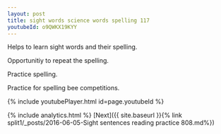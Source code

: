 ```yaml
---
layout: post
title: sight words science words spelling 117
youtubeId: o9QWKX19KYY
---
```

 
 
Helps to learn sight words and their spelling.

Opportunitiy to repeat the spelling. 

Practice spelling. 
 
Practice for spelling bee competitions. 
 
{% include youtubePlayer.html id=page.youtubeId %}
 
 
{% include analytics.html %} 
[Next]({{ site.baseurl }}{% link  split1/_posts/2016-06-05-Sight sentences reading practice 808.md%})
 
